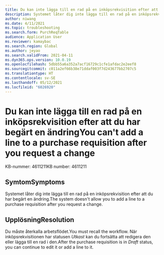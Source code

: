```yaml
---
title: Du kan inte lägga till en rad på en inköpsrekvisition efter att du har begärt en ändring
description: Systemet låter dig inte lägga till en rad på en inköpsrekvisition efter att du har begärt en ändring.
author: niwang
ms.date: 4/11/2021
ms.topic: troubleshooting
ms.search.form: PurchReqTable
audience: Application User
ms.reviewer: kamaybac
ms.search.region: Global
ms.author: jeyao
ms.search.validFrom: 2021-04-11
ms.dyn365.ops.version: 10.0.19
ms.openlocfilehash: 5dbb55a6a352a7acf16729c1cfe1afdac2e2eef8
ms.sourcegitcommit: c011a2ef66b38e71ddaf003f7d243677bb2707c5
ms.translationtype: HT
ms.contentlocale: sv-SE
ms.lasthandoff: 05/12/2021
ms.locfileid: "6026920"
---
```

# <a name="you-cant-add-a-line-to-a-purchase-requisition-after-you-request-a-change"></a><span data-ttu-id="0e9b1-103">Du kan inte lägga till en rad på en inköpsrekvisition efter att du har begärt en ändring</span><span class="sxs-lookup"><span data-stu-id="0e9b1-103">You can't add a line to a purchase requisition after you request a change</span></span>

<span data-ttu-id="0e9b1-104">KB-nummer: 4611211</span><span class="sxs-lookup"><span data-stu-id="0e9b1-104">KB number: 4611211</span></span>

## <a name="symptoms"></a><span data-ttu-id="0e9b1-105">Symtom</span><span class="sxs-lookup"><span data-stu-id="0e9b1-105">Symptoms</span></span>

<span data-ttu-id="0e9b1-106">Systemet låter dig inte lägga till en rad på en inköpsrekvisition efter att du har begärt en ändring.</span><span class="sxs-lookup"><span data-stu-id="0e9b1-106">The system doesn't allow you to add a line to a purchase requisition after you request a change.</span></span>

## <a name="resolution"></a><span data-ttu-id="0e9b1-107">Upplösning</span><span class="sxs-lookup"><span data-stu-id="0e9b1-107">Resolution</span></span>

<span data-ttu-id="0e9b1-108">Du måste återkalla arbetsflödet.</span><span class="sxs-lookup"><span data-stu-id="0e9b1-108">You must recall the workflow.</span></span> <span data-ttu-id="0e9b1-109">När inköpsrekvisitionen har statusen *Utkast* kan du fortsätta att redigera den eller lägga till en rad i den.</span><span class="sxs-lookup"><span data-stu-id="0e9b1-109">After the purchase requisition is in *Draft* status, you can continue to edit it or add a line to it.</span></span>
